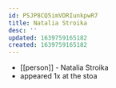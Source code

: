 ```yaml
---
id: PSJP8CQ5imVDRIunkpwR7
title: Natalia Stroika
desc: ''
updated: 1639759165182
created: 1639759165182
---
```



- [[person]] - Natalia Stroika
- appeared 1x at the stoa

